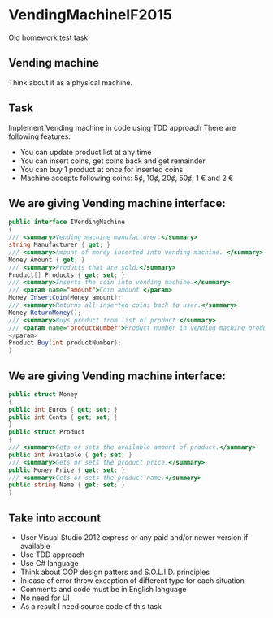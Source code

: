# VendingMachineIF2015
Old homework test task

## Vending machine
Think about it as a physical machine.

## Task
Implement Vending machine in code using TDD approach
There are following features:
 * You can update product list at any time
 * You can insert coins, get coins back and get remainder
 * You can buy 1 product at once for inserted coins
 * Machine accepts following coins: 5ȼ, 10ȼ, 20ȼ, 50ȼ, 1 € and 2 €

## We are giving Vending machine interface:
```c#
public interface IVendingMachine
{
/// <summary>Vending machine manufacturer.</summary>
string Manufacturer { get; }
/// <summary>Amount of money inserted into vending machine. </summary>
Money Amount { get; }
/// <summary>Products that are sold.</summary>
Product[] Products { get; set; }
/// <summary>Inserts the coin into vending machine.</summary>
/// <param name="amount">Coin amount.</param>
Money InsertCoin(Money amount);
/// <summary>Returns all inserted coins back to user.</summary>
Money ReturnMoney();
/// <summary>Buys product from list of product.</summary>
/// <param name="productNumber">Product number in vending machine product list.
</param>
Product Buy(int productNumber);
}
```

## We are giving Vending machine interface:
```c#
public struct Money
{
public int Euros { get; set; }
public int Cents { get; set; }
}
public struct Product
{
/// <summary>Gets or sets the available amount of product.</summary>
public int Available { get; set; }
/// <summary>Gets or sets the product price.</summary>
public Money Price { get; set; }
/// <summary>Gets or sets the product name.</summary>
public string Name { get; set; }
}
```

## Take into account
 * User Visual Studio 2012 express or any paid and/or newer version if
available
 * Use TDD approach
 * Use C# language
 * Think about OOP design patters and S.O.L.I.D. principles
 * In case of error throw exception of different type for each situation
 * Comments and code must be in English language
 * No need for UI
 * As a result I need source code of this task
